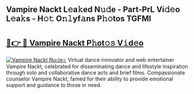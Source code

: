 ## Vampire Nackt L𝚎a𝚔ed N𝚞𝚍e - Part-PrL Vi𝚍𝚎o L𝚎a𝚔s - H𝚘𝚝 O𝚗𝚕yf𝚊ns P𝚑𝚘tos TGFMI

# <h2><a href="http://kf7997e.oniu.top/?m=Vampire+Nackt">🔗👉 🔴 Vampire Nackt P𝚑ot𝚘𝚜 V𝚒d𝚎o</a></h2>

[![Vampire Nackt Nu𝚍e𝚜](https://i.imgur.com/0qMVB7G.gif)](http://kf7997e.oniu.top/?m=Vampire+Nackt)
Virtual dance innovator and web entertainer Vampire Nackt, celebrated for disseminating dance and lifestyle inspiration through solo and collaborative dance acts and brief films. Compassionate counselor Vampire Nackt, famed for their ability to provide emotional support and guidance to those in need.  
